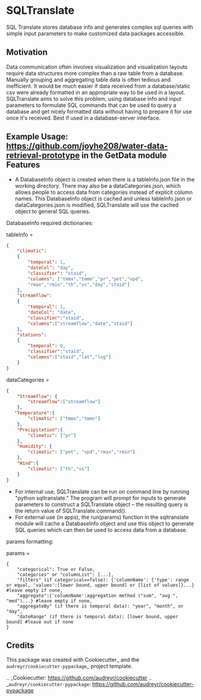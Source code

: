 SQLTranslate
============

SQL Translate stores database info and generates complex sql queries with simple input parameters to make customized data packages accessible.

Motivation
------------
Data communication often involves visualization and visualization layouts require data structures more complex than a raw table from a database. Manually grouping and aggregating table data is often tedious and inefficient. It would be much easier if data received from a database/static csv were already formatted in an appropriate way to be used in a layout. SQLTranslate aims to solve this problem, using database info and input parameters to formulate SQL commands that can be used to query a database and get nicely formatted data without having to prepare it for use once it's received. Best if used in a database-server interface.

Example Usage: https://github.com/joyhe208/water-data-retrieval-prototype in the GetData module
Features
--------
- A DatabaseInfo object is created when there is a tableInfo.json file in the working directory. There may also be a dataCategories.json, which allows people to access data from categories instead of explicit column names. This DatabaseInfo object is cached and unless tableInfo.json or dataCategories.json is modified, SQLTranslate will use the cached object to general SQL queries.

DatabaseInfo required dictionaries:

tableInfo = 
```json
{
    "climatic":                                       
    {                                                 
        "temporal": 1,
        "dateCol": "day",                          
        "classifier": "staid",
        "columns": ["tmmx","tmmn","pr","pet","vpd",
        "rmax","rmin","th","vs","day","staid"]
    },
    "streamflow":                                     
    {                                                 
        "temporal": 1,
        "dateCol": "date",                             
        "classifier":"staid",
        "columns":["streamflow","date","staid"]
    },
    "stations":                                       
    {
        "temporal": 0,
        "classifier":"staid",
        "columns":["staid","lat","lng"]
    }
}
```

dataCategories = 
```json
{
    "Streamflow": {
        "streamflow":["streamflow"]
    },
   "Temperature":{
        "climatic": ["tmmx","tmmn"]
    },
    "Precipitation":{
        "climatic": ["pr"]
    },
    "Humidity": {
        "climatic": ["pet", "vpd","rmax","rmin"]
    },
    "Wind":{
        "climatic": ["th","vs"]
    }
}
```
- For internal use, SQLTranslate can be run on command line by running "python sqltranslate." The program will prompt for inputs to generate parameters to construct a SQLTranslate object – the resulting query is the return value of SQLTranslate.command().
- For external use (in apps), the run(params) function in the sqltranslate module will cache a DatabaseInfo object and use this object to generate SQL queries which can then be used to access data from a database. 

params formatting:

params = 
```
{
    "categorical": True or False,
    "categories" or "columnList": [...],
    "filters" (if categorical==false): {'columnName': {'type': range or equal, 'values':[lower bound, upper bound] or [list of values]}...} #leave empty if none,
    "aggregate":{'columnName':aggregation method ("sum", "avg ", "med")...} #leave empty if none,
    "aggregateBy" (if there is temporal data): "year", "month", or "day",
    "dateRange" (if there is temporal data): [lower bound, upper bound] #leave out if none
}
```
Credits
-------

This package was created with Cookiecutter_ and the `audreyr/cookiecutter-pypackage`_ project template.

.. _Cookiecutter: https://github.com/audreyr/cookiecutter
.. _`audreyr/cookiecutter-pypackage`: https://github.com/audreyr/cookiecutter-pypackage

